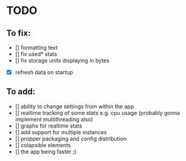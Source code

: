 # TODO

## To fix:

- [] formatting text
- [] fix used* stats
- [] fix storage units displaying in bytes
- [x] refresh data on startup

## To add:

- [] ability to change settings from within the app
- [] realtime tracking of some stats e.g. cpu usage (probably gonna implement multithreading also)
- [] graphs for realtime stats
- [] add support for multiple instances
- [] propper packaging and config distribution
- [] colapsible elements
- [] the app being faster ;) 
